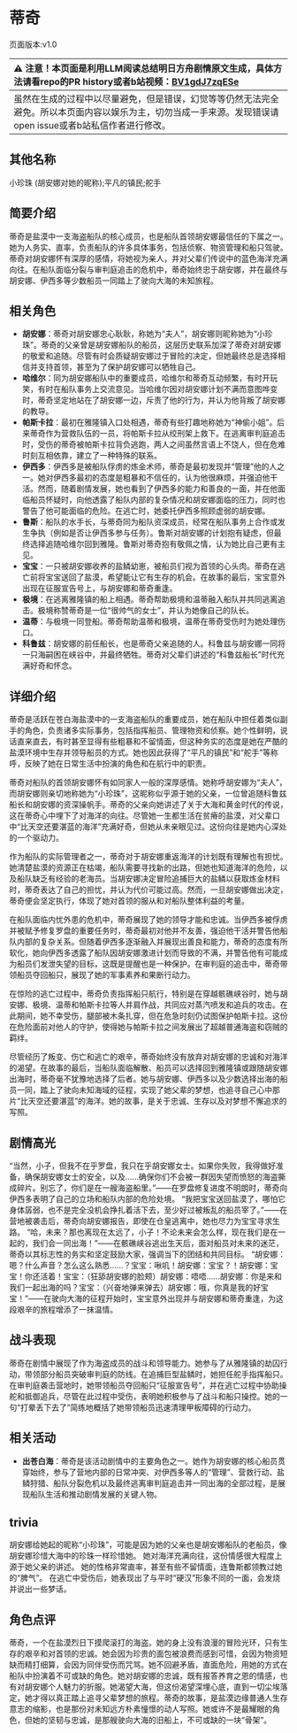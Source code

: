 # 蒂奇
页面版本:v1.0
 

| :warning: 注意！本页面是利用LLM阅读总结明日方舟剧情原文生成，具体方法请看repo的PR history或者b站视频：[BV1gdJ7zqESe](https://www.bilibili.com/video/BV1gdJ7zqESe/)         |
|:----------------------------|
| 虽然在生成的过程中以尽量避免，但是错误，幻觉等等仍然无法完全避免。所以本页面内容以娱乐为主，切勿当成一手来源。发现错误请open issue或者b站私信作者进行修改。|



## 其他名称
小珍珠 (胡安娜对她的昵称);平凡的镇民;舵手
## 简要介绍
蒂奇是盐漠中一支海盗船队的核心成员，也是船队首领胡安娜最信任的下属之一。她为人务实、直率，负责船队的许多具体事务，包括侦察、物资管理和船只驾驶。蒂奇对胡安娜怀有深厚的感情，将她视为亲人，并对父辈们传说中的蓝色海洋充满向往。在船队面临分裂与审判庭追击的危机中，蒂奇始终忠于胡安娜，并在最终与胡安娜、伊西多等少数船员一同踏上了驶向大海的未知旅程。
## 相关角色
-   **胡安娜**：蒂奇对胡安娜忠心耿耿，称她为“夫人”，胡安娜则昵称她为“小珍珠”。蒂奇的父亲曾是胡安娜船队的船员，这层历史联系加深了蒂奇对胡安娜的敬爱和追随。尽管有时会质疑胡安娜过于冒险的决定，但她最终总是选择相信并支持首领，甚至为了保护胡安娜可以牺牲自己。
-   **哈维尔**：同为胡安娜船队中的重要成员，哈维尔和蒂奇互动频繁，有时开玩笑，有时在船队事务上交流意见。当哈维尔因对胡安娜计划不满而意图哗变时，蒂奇坚定地站在了胡安娜一边，斥责了他的行为，并认为他背叛了胡安娜的教导。
-   **帕斯卡拉**：最初在雅隆镇入口处相遇，蒂奇有些打趣地称她为“神偷小姐”。后来蒂奇作为营救队伍的一员，将帕斯卡拉从绞刑架上救下。在逃离审判庭追击时，受伤的蒂奇被帕斯卡拉背负逃跑，两人之间虽然言语上不饶人，但在危难时刻互相依靠，建立了一种特殊的联系。
-   **伊西多**：伊西多是被船队俘虏的炼金术师，蒂奇是最初发现并“管理”他的人之一。她对伊西多最初的态度是粗暴和不信任的，认为他很麻烦，并强迫他干活。然而，随着剧情发展，她也看到了伊西多的能力和善良的一面，并在他面临船员怀疑时，向他透露了船队内部的复杂情况和胡安娜面临的压力，同时也警告了他可能面临的危险。在逃亡时，她委托伊西多照顾虚弱的胡安娜。
-   **鲁斯**：船队的水手长，与蒂奇同为船队资深成员，经常在船队事务上合作或发生争执（例如是否让伊西多参与任务）。鲁斯对胡安娜的计划抱有疑虑，但最终选择追随哈维尔回到雅隆。鲁斯对蒂奇抱有敬佩之情，认为她比自己更有主见。
-   **宝宝**：一只被胡安娜收养的盐鳞幼崽，被船员们视为首领的心头肉。蒂奇在逃亡前将宝宝送回了盐漠，希望能让它有生存的机会。在故事的最后，宝宝意外出现在征服宣告号上，与胡安娜和蒂奇重逢。
-   **极境**：在逃离雅隆镇的船上相遇。蒂奇帮助极境和温蒂融入船队并共同逃离追击。极境称赞蒂奇是一位“很帅气的女士”，并认为她像自己的队长。
-   **温蒂**：与极境一同登船。蒂奇帮助温蒂和极境，温蒂在蒂奇受伤时为她处理伤口。
-   **科鲁兹**：胡安娜的前任船长，也是蒂奇父亲追随的人。科鲁兹与胡安娜一同将一只海嗣困在峡谷中，并最终牺牲。蒂奇对父辈们讲述的“科鲁兹船长”时代充满好奇和怀念。
## 详细介绍
蒂奇是活跃在苍白海盐漠中的一支海盗船队的重要成员，她在船队中担任着类似副手的角色，负责诸多实际事务，包括指挥船员、管理物资和侦察。她个性鲜明，说话直来直去，有时甚至显得有些粗暴和不留情面，但这种务实的态度是她在严酷的盐漠环境中生存并领导船员的方式。她也因此获得了“平凡的镇民”和“舵手”等称呼，反映了她在日常生活中扮演的角色和在航行中的职责。

蒂奇对船队的首领胡安娜怀有如同家人一般的深厚感情。她称呼胡安娜为“夫人”，而胡安娜则亲切地称她为“小珍珠”，这昵称似乎源于她的父亲，一位曾追随科鲁兹船长和胡安娜的资深操帆手。蒂奇的父亲向她讲述了关于大海和黄金时代的传说，这在蒂奇心中埋下了对海洋的向往。尽管她一生都生活在贫瘠的盐漠，对父辈口中“比天空还要湛蓝的海洋”充满好奇，但她从未亲眼见过。这份向往是她内心深处的一个驱动力。

作为船队的实际管理者之一，蒂奇对于胡安娜重返海洋的计划既有理解也有担忧。她清楚盐漠的资源正在枯竭，船队需要寻找新的出路，但她也知道海洋的危险，以及船队缺乏有经验的老海员。当胡安娜决定冒险追捕巨大的盐鳞以获取炼金材料时，蒂奇表达了自己的担忧，并认为代价可能过高。然而，一旦胡安娜做出决定，蒂奇便会坚定执行，体现了她对首领的服从和对船队整体利益的考量。

在船队面临内忧外患的危机中，蒂奇展现了她的领导才能和忠诚。当伊西多被俘虏并被赋予修复罗盘的重要任务时，蒂奇最初对他并不友善，强迫他干活并警告他船队内部的复杂关系。但随着伊西多逐渐融入并展现出善良和能力，蒂奇的态度有所软化，她向伊西多透露了船队因胡安娜激进计划而导致的不满，并警告他有可能成为船员们发泄失望的目标，这既是提醒也是一种保护。在审判庭的追击中，蒂奇带领船员夺回船只，展现了她的军事素养和果断行动力。

在惊险的逃亡过程中，蒂奇负责指挥船只航行，特别是在穿越骸礁峡谷时，她与胡安娜、极境、温蒂和帕斯卡拉等人并肩作战，共同应对蒸汽喷发和追兵的攻击。在此期间，她不幸受伤，腿部被木条扎穿，但在危急时刻仍试图保护帕斯卡拉。这份在危险面前对他人的守护，使得她与帕斯卡拉之间发展出了超越普通海盗和窃贼的羁绊。

尽管经历了叛变、伤亡和逃亡的艰辛，蒂奇始终没有放弃对胡安娜的忠诚和对海洋的渴望。在故事的最后，当船队面临解散、船员可以选择回到雅隆镇或跟随胡安娜出海时，蒂奇毫不犹豫地选择了后者。她与胡安娜、伊西多以及少数选择出海的船员一同，踏上了驶向未知海域的征程，实现了她父辈的梦想，也追寻自己心中那片“比天空还要湛蓝”的海洋。她的故事，是关于忠诚、生存以及对梦想不懈追求的写照。
## 剧情高光
“当然，小子，但我不在乎罗盘，我只在乎胡安娜女士。如果你失败，我得做好准备，确保胡安娜女士的安全，以及......确保你们不会被一群因失望而愤怒的海盗撕成碎片。别忘了，你们是在一艘海盗船里。”——在罗盘修复进度不明朗时，蒂奇向伊西多表明了自己的立场和船队内部的危险处境。
“我把宝宝送回盐漠了，哪怕它身体孱弱，也不是完全没机会挣扎着活下去，至少好过被叛乱的船员宰了。”——在营地被袭击后，蒂奇向胡安娜报告，即使在仓皇逃离中，她也尽力为宝宝寻求生路。
“哈，未来？那也离现在太远了，小子！不论未来会怎么样，现在我们是在一起的，我们会一同出海！”——在骸礁峡谷逃出生天后，面对船员对未来的迷茫，蒂奇以其标志性的务实和坚定鼓励大家，强调当下的团结和共同目标。
“胡安娜：嗯？什么声音？怎么这么熟悉......？宝宝：啾叽！胡安娜：宝宝？！胡安娜：宝宝！你还活着！宝宝：（狂舔胡安娜的脸颊）胡安娜：唔唔......胡安娜：你是来和我们一起出海的吗？宝宝：（兴奋地弹来弹去）胡安娜：哦，你真是我的好宝宝！”——在驶向大海的征程开始时，宝宝意外出现并与胡安娜和蒂奇重逢，为这段艰辛的旅程增添了一抹温情。
## 战斗表现
蒂奇在剧情中展现了作为海盗成员的战斗和领导能力。她参与了从雅隆镇的劫囚行动，带领部分船员突破审判庭的防线。在追捕巨型盐鳞时，她担任舵手指挥船只。在审判庭袭击营地时，她带领船员夺回船只“征服宣告号”，并在逃亡过程中协助操舵和抵御追兵，尽管在此过程中受伤，表明她积极参与了战斗和船只操控。她的一句“打晕丢下去了”简练地概括了她带领船员迅速清理甲板障碍的行动力。
## 相关活动
-   **出苍白海**：蒂奇是该活动剧情中的主要角色之一。她作为胡安娜的核心船员贯穿始终，参与了营地内部的日常冲突、对伊西多等人的“管理”、营救行动、盐鳞狩猎、船队分裂危机以及最终逃离审判庭追击并一同出海的全部过程，是展现船队生活和推动剧情发展的关键人物。
## trivia
胡安娜给她起的昵称“小珍珠”，可能是因为她的父亲也是胡安娜船队的老船员，像胡安娜珍惜大海中的珍珠一样珍惜她。
她对海洋充满向往，这份情感很大程度上源于她父亲的讲述。
她的性格非常直率，甚至有些不留情面，连鲁斯都领教过她的“脾气”。
在逃亡中受伤后，她表现出了与平时“硬汉”形象不同的一面，会发烧并说出一些梦话。
## 角色点评
蒂奇，一个在盐漠烈日下摸爬滚打的海盗。她的身上没有浪漫的冒险光环，只有生存的艰辛和对首领的忠诚。她会因为珍贵的面包被浪费而感到可惜，会因为物资短缺而精打细算，会因为同伴受伤而咒骂。她不回避矛盾，直面危险，用她的方式在船队中扮演着不可或缺的角色。她对胡安娜的忠诚，既有报答养育之恩的情感，也有对胡安娜个人魅力的折服。她渴望大海，但这份渴望深埋心底，直到一切尘埃落定，她才得以真正踏上追寻父辈梦想的旅程。蒂奇的故事，是盐漠边缘普通人生存意志的缩影，也是那份对未知远方朴素憧憬的动人写照。她或许不是最耀眼的角色，但她的坚韧与忠诚，是那艘驶向大海的旧船上，不可或缺的一块“骨架”。